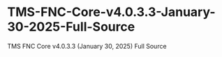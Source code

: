 # TMS-FNC-Core-v4.0.3.3-January-30-2025-Full-Source
TMS FNC Core v4.0.3.3 (January 30, 2025) Full Source
